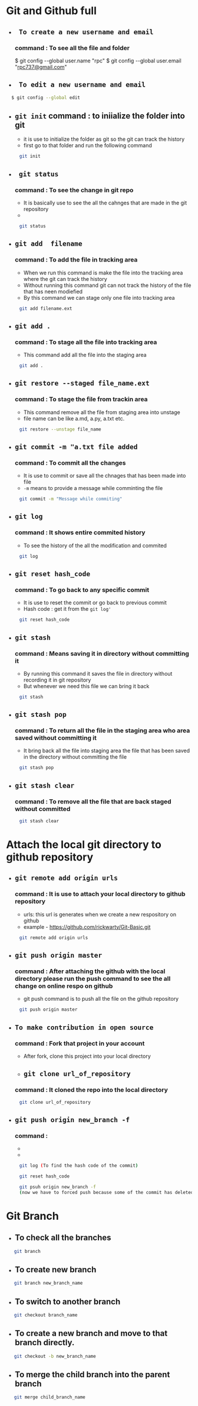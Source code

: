 # Git and Github full 


- ## ` To create a new username and email` 
  ### command : To see all the file and folder

  $ git config --global user.name "rpc"
  $ git config --global user.email "rpc737@gmail.com"

- ## ` To edit a new username and email` 
```bash
  $ git config --global edit

```


- ## ` git init `  command : to iniialize the folder into git
  - it is use to initialize the folder as git so the git can track the history 
  - first go to that folder and run the following command
```bash
     git init
```

- ## ` git status`  
  ### command : To see the change in git repo
  -  It is basically use to see the all the cahnges that are made in the git repository
  - 
```bash
     git status
```

- ## `git add  filename`  
  ### command : To add the file in tracking area
  -  When we run this command is make the file into the tracking area where the git can track the history
  - Without running this command git can not track the history of the file that has neen modiefied
  - By this command we can stage only one file into tracking area
```bash
     git add filename.ext
```

- ## `git add .`  
  ### command : To stage all the file into tracking area
  -  This command add all the file into the staging area
```bash
     git add .
```
- ## `git restore --staged file_name.ext`
  ###  command : To stage the file from trackin area
  -  This command remove all the file from staging area into unstage 
  - file name can be like a.md, a.py, a.txt etc.
```bash
     git restore --unstage file_name
```

- ## `git commit -m "a.txt file added` 
  ### command : To commit all the changes
  -  It is use to commit or save all the chnages that has been made into file
  - `-m` means to provide a message while comminting the file 
```bash
     git commit -m "Message while commiting"
```


- ## `git log`  
  ### command : It shows entire commited history
  - To see the history of the all the modification and commited 
```bash
     git log
```


- ## `git reset hash_code` 
  ### command : To go back to any specific commit
  - It is use to reset the commit or go back to previous commit
  - Hash code : get it from the ``git log'``
```bash
     git reset hash_code
```

- ## `git stash` 
  ### command : Means saving it in directory without committing it 
  - By running this command it saves the file in directory without recording it in git repository
  - But whenever we need this file we can bring it back
```bash
     git stash
```
- ## `git stash pop` 
  ### command : To return all the file in the staging area who area saved without committing it
  - It bring back all the file into staging area the file that has been saved in the directory without committing the file 
```bash
     git stash pop
```

- ## `git stash clear` 
  ### command : To remove all the file that are back staged without committed  
```bash
     git stash clear
```

# Attach the local git directory to github repository

- ## `git remote add origin urls` 
  ### command : It is use to attach your local directory to github repository
  - urls: this url is generates when we create a new respository on github
  - example - https://github.com/rickwarty/Git-Basic.git

```bash
     git remote add origin urls
```

- ## `git push origin master` 
  ### command : After attaching the github with the local directory please run the push command to see the all change on online respo on github
  -  git push command is to push all the file on the github repository
 
```bash
     git push origin master
```

- ## `To make contribution in open source` 
  ### command : Fork that project in your account 
  - After fork, clone this project into your local directory
  
  - ## `git clone url_of_repository` 
  ### command : It cloned the repo into the local directory
   
```bash
     git clone url_of_repository
```


- ## `git push origin new_branch -f` 
  ### command : 
  -  
  -  
```bash
     git log (To find the hash code of the commit)

     git reset hash_code

     git psuh origin new_branch -f
     (now we have to forced push because some of the commit has deleted but online repository have some extra commit)
```


# Git Branch
- ## To check all the branches
```bash
   git branch

```
- ## To create new branch
```bash
   git branch new_branch_name

```
- ## To switch to another branch
```bash
   git checkout branch_name

```
- ## To create a new branch and move to that branch directly.
```bash
   git checkout -b new_branch_name

```
- ## To merge the child branch into the parent branch
```bash
   git merge child_branch_name

```


